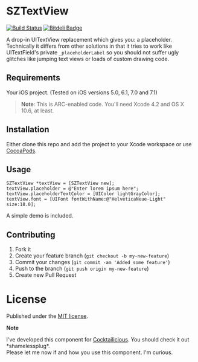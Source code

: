 # SZTextView 

[![Build Status](https://travis-ci.org/glaszig/SZTextView.svg?branch=master)](https://travis-ci.org/glaszig/SZTextView)
[![Bitdeli Badge](https://d2weczhvl823v0.cloudfront.net/glaszig/sztextview/trend.png)](https://bitdeli.com/free "Bitdeli Badge")

A drop-in UITextView replacement which gives you: a placeholder.  
Technically it differs from other solutions in that it tries to work like UITextField's private `_placeholderLabel` so you should not suffer ugly glitches like jumping text views or loads of custom drawing code.

## Requirements

Your iOS project. (Tested on iOS versions 5.0, 6.1, 7.0 and 7.1)

> **Note**: This is ARC-enabled code. You'll need Xcode 4.2 and OS X 10.6, at least.

## Installation

Either clone this repo and add the project to your Xcode workspace or use [CocoaPods](http://cocoapods.org).

## Usage

```objc
SZTextView *textView = [SZTextView new];
textView.placeholder = @"Enter lorem ipsum here";
textView.placeholderTextColor = [UIColor lightGrayColor];
textView.font = [UIFont fontWithName:@"HelveticaNeue-Light" size:18.0];
```

A simple demo is included.

## Contributing

1. Fork it
2. Create your feature branch (`git checkout -b my-new-feature`)
3. Commit your changes (`git commit -am 'Added some feature'`)
4. Push to the branch (`git push origin my-new-feature`)
5. Create new Pull Request

# License

Published under the [MIT license](http://opensource.org/licenses/MIT).

**Note**

I've developed this component for [Cocktailicious](http://www.cocktailiciousapp.com). You should check it out \*shamelessplug\*.  
Please let me now if and how you use this component. I'm curious.

